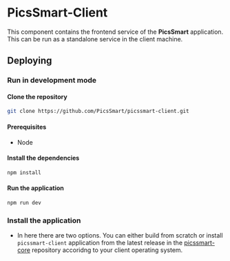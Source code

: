 # PicsSmart-Client

This component contains the frontend service of the **PicsSmart** application. This can be run as a standalone service in the client machine.

## Deploying

### Run in development mode

#### Clone the repository

```bash
git clone https://github.com/PicsSmart/picssmart-client.git
```

#### Prerequisites

- Node

#### Install the dependencies

```bash
npm install
```

#### Run the application

```bash
npm run dev
```

### Install the application

- In here there are two options. You can either build from scratch or install `picssmart-client` application from the latest release in the [picssmart-core](https://github.com/PicsSmart/picssmart-core.git) repository accoridng to your client operating system.